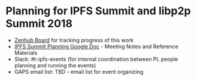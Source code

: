 # Planning for IPFS Summit and libp2p Summit 2018

- [Zenhub Board](https://app.zenhub.com/workspace/o/protocol/event-ipfs-summit-2018/boards) for tracking progress of this work
- [IPFS Summit Planning Google Doc](https://docs.google.com/document/d/1wDyGcCOOSofT9rXqx0DUgV62bUpN0_GXvuVC2Pj-jeo/edit?ts=5ae380b4#) - Meeting Notes and Reference Materials 
- Slack: #t-ipfs-events (for internal coordination between PL people planning and running the events)
- GAPS email list: TBD - email list for event organizing





